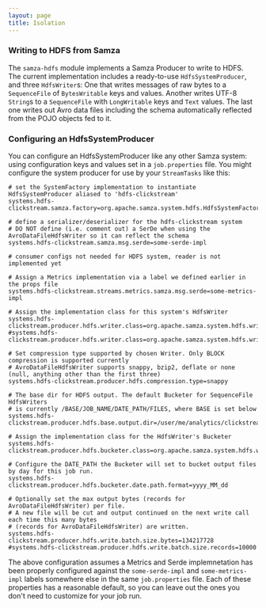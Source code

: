 ```yaml
---
layout: page
title: Isolation
---
```

<!--
   Licensed to the Apache Software Foundation (ASF) under one or more
   contributor license agreements.  See the NOTICE file distributed with
   this work for additional information regarding copyright ownership.
   The ASF licenses this file to You under the Apache License, Version 2.0
   (the "License"); you may not use this file except in compliance with
   the License.  You may obtain a copy of the License at

       http://www.apache.org/licenses/LICENSE-2.0

   Unless required by applicable law or agreed to in writing, software
   distributed under the License is distributed on an "AS IS" BASIS,
   WITHOUT WARRANTIES OR CONDITIONS OF ANY KIND, either express or implied.
   See the License for the specific language governing permissions and
   limitations under the License.
-->

### Writing to HDFS from Samza

The `samza-hdfs` module implements a Samza Producer to write to HDFS. The current implementation includes a ready-to-use `HdfsSystemProducer`, and three `HdfsWriter`s: One that writes messages of raw bytes to a `SequenceFile` of `BytesWritable` keys and values. Another writes UTF-8 `String`s to a `SequenceFile` with `LongWritable` keys and `Text` values. 
The last one writes out Avro data files including the schema automatically reflected from the POJO objects fed to it. 

### Configuring an HdfsSystemProducer

You can configure an HdfsSystemProducer like any other Samza system: using configuration keys and values set in a `job.properties` file.
You might configure the system producer for use by your `StreamTasks` like this:

```
# set the SystemFactory implementation to instantiate HdfsSystemProducer aliased to 'hdfs-clickstream'
systems.hdfs-clickstream.samza.factory=org.apache.samza.system.hdfs.HdfsSystemFactory

# define a serializer/deserializer for the hdfs-clickstream system
# DO NOT define (i.e. comment out) a SerDe when using the AvroDataFileHdfsWriter so it can reflect the schema 
systems.hdfs-clickstream.samza.msg.serde=some-serde-impl

# consumer configs not needed for HDFS system, reader is not implemented yet 

# Assign a Metrics implementation via a label we defined earlier in the props file
systems.hdfs-clickstream.streams.metrics.samza.msg.serde=some-metrics-impl

# Assign the implementation class for this system's HdfsWriter
systems.hdfs-clickstream.producer.hdfs.writer.class=org.apache.samza.system.hdfs.writer.TextSequenceFileHdfsWriter
#systems.hdfs-clickstream.producer.hdfs.writer.class=org.apache.samza.system.hdfs.writer.AvroDataFileHdfsWriter

# Set compression type supported by chosen Writer. Only BLOCK compression is supported currently
# AvroDataFileHdfsWriter supports snappy, bzip2, deflate or none (null, anything other than the first three)
systems.hdfs-clickstream.producer.hdfs.compression.type=snappy

# The base dir for HDFS output. The default Bucketer for SequenceFile HdfsWriters
# is currently /BASE/JOB_NAME/DATE_PATH/FILES, where BASE is set below
systems.hdfs-clickstream.producer.hdfs.base.output.dir=/user/me/analytics/clickstream_data

# Assign the implementation class for the HdfsWriter's Bucketer
systems.hdfs-clickstream.producer.hdfs.bucketer.class=org.apache.samza.system.hdfs.writer.JobNameDateTimeBucketer

# Configure the DATE_PATH the Bucketer will set to bucket output files by day for this job run.
systems.hdfs-clickstream.producer.hdfs.bucketer.date.path.format=yyyy_MM_dd

# Optionally set the max output bytes (records for AvroDataFileHdfsWriter) per file. 
# A new file will be cut and output continued on the next write call each time this many bytes
# (records for AvroDataFileHdfsWriter) are written.
systems.hdfs-clickstream.producer.hdfs.write.batch.size.bytes=134217728
#systems.hdfs-clickstream.producer.hdfs.write.batch.size.records=10000
```

The above configuration assumes a Metrics and Serde implemnetation has been properly configured against the `some-serde-impl` and `some-metrics-impl` labels somewhere else in the same `job.properties` file. Each of these properties has a reasonable default, so you can leave out the ones you don't need to customize for your job run.

